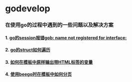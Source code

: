 # godevelop
### 在使用go的过程中遇到的一些问题以及解决方案
#### 1. [go的session报错gob: name not registered for interface:](https://github.com/youeryuango/godevelop/blob/master/issues/session%E7%9A%84gob:name.not.registered%E9%97%AE%E9%A2%98.md)
#### 2. [go的struct如何遍历](https://github.com/youeryuango/godevelop/blob/master/%E5%A6%82%E4%BD%95%E9%81%8D%E5%8E%86%E4%B8%80%E4%B8%AA%E7%BB%93%E6%9E%84%E4%BD%93.md)
#### 3. [如何在模板中原样输出带HTML标签的变量](https://github.com/youeryuango/godevelop/blob/master/%E5%A6%82%E4%BD%95%E5%9C%A8%E6%A8%A1%E6%9D%BF%E4%B8%AD%E5%8E%9F%E6%A0%B7%E8%BE%93%E5%87%BA%E5%B8%A6HTML%E6%A0%87%E7%AD%BE%E7%9A%84%E5%8F%98%E9%87%8F.md)
#### 4. [使用beego时在模板中如何分页](https://github.com/youeryuango/godevelop/blob/master/%E4%BD%BF%E7%94%A8beego%E6%97%B6%E5%A6%82%E4%BD%95%E5%9C%A8%E6%A8%A1%E6%9D%BF%E4%B8%AD%E5%A6%82%E4%BD%95%E5%88%86%E9%A1%B5.md)

